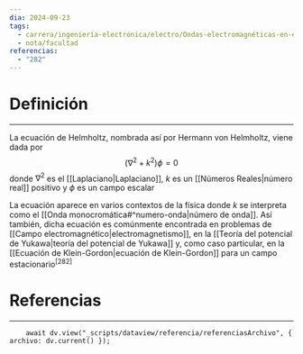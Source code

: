 ```yaml
---
dia: 2024-09-23
tags:
  - carrera/ingeniería-electrónica/electro/Ondas-electromagnéticas-en-el-vacío
  - nota/facultad
referencias:
  - "282"
---
```

# Definición
---
La ecuación de Helmholtz, nombrada así por Hermann von Helmholtz, viene dada por $$ \left( \nabla^2 + k^2 \right) \phi = 0 $$ donde $\nabla^2$ es el [[Laplaciano|Laplaciano]], $k$ es un [[Números Reales|número real]] positivo y $\phi$ es un campo escalar

La ecuación aparece en varios contextos de la física donde $k$ se interpreta como el [[Onda monocromática#^numero-onda|número de onda]]. Así también, dicha ecuación es comúnmente encontrada en problemas de [[Campo electromagnético|electromagnetismo]], en la [[Teoría del potencial de Yukawa|teoría del potencial de Yukawa]] y, como caso particular, en la [[Ecuación de Klein-Gordon|ecuación de Klein-Gordon]] para un campo estacionario<sup><a href="#ref-282" style="color: inherit; text-decoration: none;">[282]</a></sup> 

# Referencias
---
```dataviewjs
	await dv.view("_scripts/dataview/referencia/referenciasArchivo", { archivo: dv.current() });
```